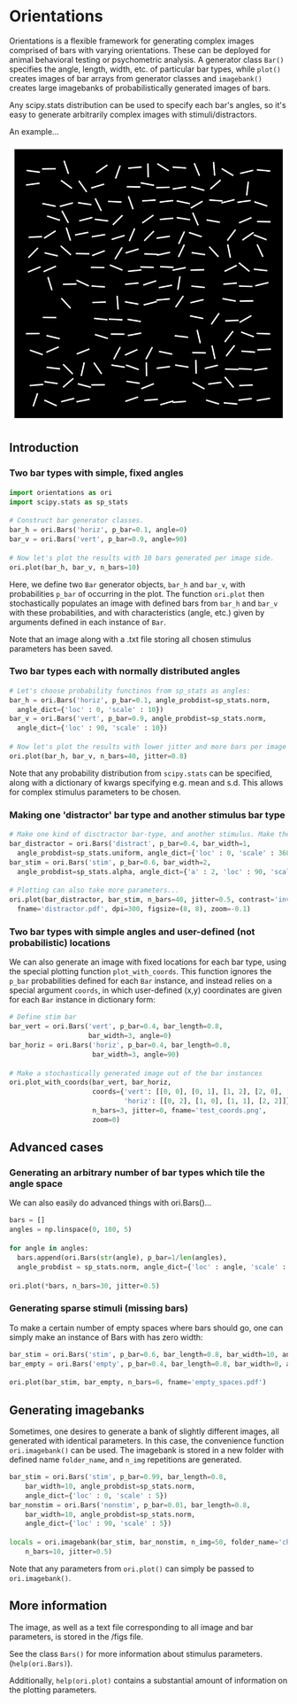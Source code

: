 # Orientations #

Orientations is a flexible framework for generating complex images comprised of bars with varying orientations. These can be deployed for animal behavioral testing or psychometric analysis. A generator class <code>Bar()</code> specifies the angle, length, width, etc. of particular bar types, while <code>plot()</code> creates images of bar arrays from generator classes and <code>imagebank()</code> creates large imagebanks of probabilistically generated images of bars.

Any scipy.stats distribution can be used to specify each bar's angles, so it's easy to generate arbitrarily complex images with stimuli/distractors.

An example...

![example](bars_ex.png?raw=true "Example of bar image")


## Introduction ##


### Two bar types with simple, fixed angles
```python
import orientations as ori
import scipy.stats as sp_stats

# Construct bar generator classes.
bar_h = ori.Bars('horiz', p_bar=0.1, angle=0)
bar_v = ori.Bars('vert', p_bar=0.9, angle=90)

# Now let's plot the results with 10 bars generated per image side.
ori.plot(bar_h, bar_v, n_bars=10)
```
Here, we define two `Bar` generator objects, `bar_h` and `bar_v`, with probabilities `p_bar` of occurring in the plot.
The function `ori.plot` then stochastically populates an image with defined bars from `bar_h` and `bar_v` with these probabilities, and with characteristics (angle, etc.) given by arguments defined in each instance of `Bar`.

Note that an image along with a .txt file storing all chosen stimulus parameters has been saved.

### Two bar types each with normally distributed angles

```python
# Let's choose probability functinos from sp_stats as angles:
bar_h = ori.Bars('horiz', p_bar=0.1, angle_probdist=sp_stats.norm,
  angle_dict={'loc' : 0, 'scale' : 10})
bar_v = ori.Bars('vert', p_bar=0.9, angle_probdist=sp_stats.norm,
  angle_dict={'loc' : 90, 'scale' : 10})

# Now let's plot the results with lower jitter and more bars per image side.
ori.plot(bar_h, bar_v, n_bars=40, jitter=0.8)
```

Note that any probability distribution from <code>scipy.stats</code> can be specified, along with a dictionary of kwargs specifying e.g. mean and s.d. This allows for complex stimulus parameters to be chosen.

### Making one 'distractor' bar type and another stimulus bar type
```python
# Make one kind of disctractor bar-type, and another stimulus. Make the distractor bars thinner.
bar_distractor = ori.Bars('distract', p_bar=0.4, bar_width=1,
  angle_probdist=sp_stats.uniform, angle_dict={'loc' : 0, 'scale' : 360})
bar_stim = ori.Bars('stim', p_bar=0.6, bar_width=2,
  angle_probdist=sp_stats.alpha, angle_dict={'a' : 2, 'loc' : 90, 'scale' : 5})

# Plotting can also take more parameters...
ori.plot(bar_distractor, bar_stim, n_bars=40, jitter=0.5, contrast='inverted',
  fname='distractor.pdf', dpi=300, figsize=(8, 8), zoom=-0.1)
```

### Two bar types with simple angles and user-defined (not probabilistic) locations
We can also generate an image with fixed locations for each bar type, using the special plotting function `plot_with_coords`.
This function ignores the `p_bar` probabilities defined for each `Bar` instance, and instead relies on a special argument `coords`, in which user-defined (x,y) coordinates are given for each `Bar` instance in dictionary form:
```python
# Define stim bar
bar_vert = ori.Bars('vert', p_bar=0.4, bar_length=0.8,
                    bar_width=3, angle=0)
bar_horiz = ori.Bars('horiz', p_bar=0.4, bar_length=0.8,
                     bar_width=3, angle=90)

# Make a stochastically generated image out of the bar instances
ori.plot_with_coords(bar_vert, bar_horiz,
                     coords={'vert': [[0, 0], [0, 1], [1, 2], [2, 0], [2, 1]],
                             'horiz': [[0, 2], [1, 0], [1, 1], [2, 2]]},
                     n_bars=3, jitter=0, fname='test_coords.png',
                     zoom=0)

```


## Advanced cases
### Generating an arbitrary number of bar types which tile the angle space
We can also easily do advanced things with ori.Bars()...
```python
bars = []
angles = np.linspace(0, 180, 5)

for angle in angles:
  bars.append(ori.Bars(str(angle), p_bar=1/len(angles),
  angle_probdist = sp_stats.norm, angle_dict={'loc' : angle, 'scale' : 5}))

ori.plot(*bars, n_bars=30, jitter=0.5)
```

### Generating sparse stimuli (missing bars)
To make a certain number of empty spaces where bars should go, one can simply make an instance of Bars with has zero width:
```python
bar_stim = ori.Bars('stim', p_bar=0.6, bar_length=0.8, bar_width=10, angle=0)
bar_empty = ori.Bars('empty', p_bar=0.4, bar_length=0.8, bar_width=0, angle=0)

ori.plot(bar_stim, bar_empty, n_bars=6, fname='empty_spaces.pdf')
```

## Generating imagebanks
Sometimes, one desires to generate a bank of slightly different images, all generated with identical parameters. In this case, the convenience function <code>ori.imagebank()</code> can be used. The imagebank is stored in a new folder with defined name <code>folder_name</code>, and <code>n_img</code> repetitions are generated.

```python
bar_stim = ori.Bars('stim', p_bar=0.99, bar_length=0.8,
    bar_width=10, angle_probdist=sp_stats.norm,
    angle_dict={'loc' : 0, 'scale' : 5})
bar_nonstim = ori.Bars('nonstim', p_bar=0.01, bar_length=0.8,
    bar_width=10, angle_probdist=sp_stats.norm,
    angle_dict={'loc' : 90, 'scale' : 5})

locals = ori.imagebank(bar_stim, bar_nonstim, n_img=50, folder_name='change',
    n_bars=10, jitter=0.5)
```
Note that any parameters from <code>ori.plot()</code> can simply be passed to <code>ori.imagebank()</code>.

## More information

The image, as well as a text file corresponding to all image and bar parameters, is stored in the /figs file.

See the class <code>Bars()</code> for more information about stimulus parameters. (<code>help(ori.Bars)</code>).

Additionally, <code>help(ori.plot)</code> contains a substantial amount of information on the plotting parameters.
